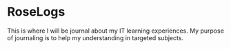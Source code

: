 
# RoseLogs

This is where I will be journal about my IT learning experiences.
My purpose of journaling is to help my understanding in targeted subjects.
